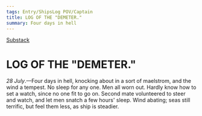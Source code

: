 ```yaml
---
tags: Entry/ShipsLog POV/Captain
title: LOG OF THE "DEMETER."
summary: Four days in hell
---
```


[Substack](https://draculadaily.substack.com/p/dracula-july-28-74f)

# LOG OF THE "DEMETER."

_28 July_.—Four days in hell, knocking about in a sort of maelstrom, and the wind a tempest. No sleep for any one. Men all worn out. Hardly know how to set a watch, since no one fit to go on. Second mate volunteered to steer and watch, and let men snatch a few hours' sleep. Wind abating; seas still terrific, but feel them less, as ship is steadier.